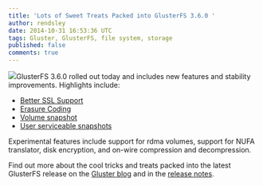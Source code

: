 ```yaml
---
title: 'Lots of Sweet Treats Packed into GlusterFS 3.6.0 '
author: rendsley
date: 2014-10-31 16:53:36 UTC
tags: Gluster, GlusterFS, file system, storage
published: false
comments: true
---
```


<img src="http://community.redhat.com/images/blog/gluster-ant.png">GlusterFS 3.6.0 rolled out today and includes new features and stability improvements. Highlights include:

* [Better SSL Support](http://http://www.gluster.org/community/documentation/index.php/Features/better-ssl)
* [Erasure Coding](http://http://www.gluster.org/community/documentation/index.php/Features/disperse)
* [Volume snapshot](http://http://www.gluster.org/community/documentation/index.php/Features/Gluster_Volume_Snapshot)
* [User serviceable snapshots](http://http://www.gluster.org/community/documentation/index.php/Features/Gluster_User_Serviceable_Snapshots)

Experimental features include support for rdma volumes, support for NUFA translator, disk encryption, and on-wire compression and decompression.

Find out more about the cool tricks and treats packed into the latest GlusterFS release on the [Gluster blog](http://http://blog.gluster.org/2014/10/glusterfs-3-6-0-is-alive/) and in the [release notes](http://https://github.com/gluster/glusterfs/blob/release-3.6/doc/release-notes/3.6.0.md).